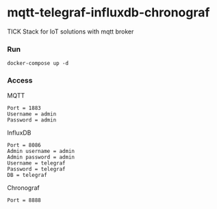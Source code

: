 # mqtt-telegraf-influxdb-chronograf

TICK Stack for IoT solutions with mqtt broker

### Run
```docker-compose up -d```

### Access
MQTT
```
Port = 1883
Username = admin
Password = admin
```
InfluxDB
```
Port = 8086
Admin username = admin
Admin password = admin
Username = telegraf
Password = telegraf
DB = telegraf
```
Chronograf
```
Port = 8888
```
